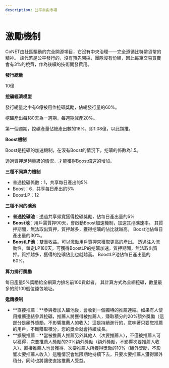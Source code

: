 ```yaml
---
description: 公平自由市場
---
```


# 激勵機制

CoNET由社區驅動的完全開源項目，它沒有中央治理——完全遵循比特幣貨幣的精神。 該代幣是公平發行的，沒有預先開採，團隊沒有份額，因此每筆交易買賣會有3%的稅費，作為後續的技術開發費用。

**發行總量**

10億

**挖礦經濟模型**

發行總量之中有6億被用作挖礦獎勵，佔總發行量的60%。

挖礦產出每180天為一週期，每週期減產20%。

第一個週期，挖礦產量佔總產出數的18%，即1.08億，以此類推。

**Boost機制**

Boost是挖礦的加速機制，在沒有Boost的情況下，挖礦的係數為1.5。

透過質押足夠量級的情況，才能獲得Boost倍速的增加。

**三種不同算力機制**

* 普通挖礦係數：1，共享每日產出的5%
* Boost：6，共享每日產出的5%
* BoostLP：12

**三種不同的礦池**

* **普通挖礦池**：透過共享頻寬獲得挖礦獎勵，佔每日產出量的5%
* **Boost池**：用戶需質押90天，會啟動Boost加速機制，加速其挖礦速率。 其質押期間，無法取出質押，質押越多，獲得挖礦的佔比就越高。 Boost池佔每日產出量的30%。
* **BoostLP池**：雙重收益。可以激勵用戶質押來獲取更高的產出。 透過注入流動性，鎖定LP180天，可獲得BoostLP的挖礦加速，質押期間，無法取出質押。質押越多，獲得的挖礦佔比也就越高。 BoostLP池佔每日產出量的60%。

**算力排行獎勵**

每日產量5%獎勵給全網算力排名前100貢獻者。 其計算方式為全網挖礦，數量最多的前100個位錢包地址。

**邀請機制**

* **直接推薦：**參與者加入礦池後，會收到一個獨特的推薦連結。如果有人使用推薦連結參與挖礦，推薦人將獲得被推薦人，賺取積分的20%額外獎勵（這部分是額外獎勵，不影響推薦人的收入）這是持續進行的，意味著只要您推薦的用戶，不斷賺取積分，您的獎金就會持續成長。
* **擴展推薦：**當被推薦人推薦另外其他人（次要推薦人），不僅被推薦人可以獲得，次要推薦人獎勵的20%額外獎勵（額外獎勵，不影響次要推薦人收入），直接推薦人也會獲得，次要推薦人所獲得獎勵的10%（額外獎勵，不影響次要推薦人收入）這種情況會無限期地持續下去，只要次要推薦人獲得額外積分，同時也將讓使直接推薦人受益。
